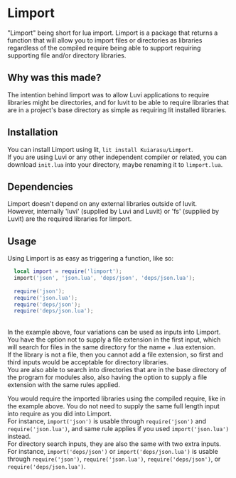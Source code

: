 # Limport
"Limport" being short for lua import. Limport is a package that returns a function that will allow you to import files or directories as libraries regardless of the compiled require being able to support requiring supporting file and/or directory libraries.

## Why was this made?
The intention behind limport was to allow Luvi applications to require libraries might be directories, and for luvit to be able to require libraries that are in a project's base directory as simple as requiring lit installed libraries.

## Installation
You can install Limport using lit, `lit install Kuiarasu/Limport`. <br>
If you are using Luvi or any other independent compiler or related, you can download `init.lua` into your directory, maybe renaming it to `limport.lua`.

## Dependencies
Limport doesn't depend on any external libraries outside of luvit. <br>
However, internally 'luvi' (supplied by Luvi and Luvit) or 'fs' (supplied by Luvit) are the required libraries for limport.

## Usage
Using Limport is as easy as triggering a function, like so: <br>
```lua
  local import = require('limport');
  import('json', 'json.lua', 'deps/json', 'deps/json.lua');
  
  require('json');
  require('json.lua');
  require('deps/json');
  require('deps/json.lua');
```
<br>
In the example above, four variations can be used as inputs into Limport. <br>
You have the option not to supply a file extension in the first input, which will search for files in the same directory for the name + .lua extension. <br>
If the library is not a file, then you cannot add a file extension, so first and third inputs would be acceptable for directory libraries. <br>
You are also able to search into directories that are in the base directory of the program for modules also, also having the option to supply a file extension with the same rules applied. <br>

You would require the imported libraries using the compiled require, like in the example above. You do not need to supply the same full length input into require as you did into Limport. <br>
For instance, `import('json')` is usable through `require('json')` and `require('json.lua')`, and same rule applies if you used `import('json.lua')` instead. <br>
For directory search inputs, they are also the same with two extra inputs. For instance, `import('deps/json')` or `import('deps/json.lua')` is usable through `require('json')`, `require('json.lua')`, `require('deps/json')`, or `require('deps/json.lua')`.
